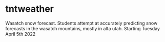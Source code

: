 # tntweather
Wasatch snow forecast. Students attempt at accurately predicting snow forecasts in the wasatch mountains, mostly in alta utah. 
Starting Tuesday April 5th 2022
